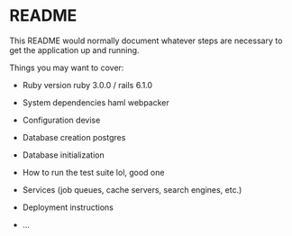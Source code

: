 # README

This README would normally document whatever steps are necessary to get the
application up and running.

Things you may want to cover:

* Ruby version
ruby 3.0.0 / rails 6.1.0

* System dependencies
haml
webpacker

* Configuration
devise

* Database creation
postgres

* Database initialization

* How to run the test suite
lol, good one

* Services (job queues, cache servers, search engines, etc.)

* Deployment instructions

* ...
